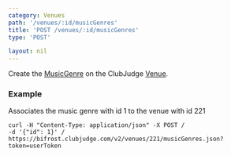 ```yaml
---
category: Venues
path: '/venues/:id/musicGenres'
title: 'POST /venues/:id/musicGenres'
type: 'POST'

layout: nil
---
```


Create the [MusicGenre](#/music-genre-model) on the ClubJudge [Venue](#/venue-model).

### Example

Associates the music genre with id 1 to the venue with id 221

```
curl -H "Content-Type: application/json" -X POST /
-d '{"id": 1}' /
https://bifrost.clubjudge.com/v2/venues/221/musicGenres.json?token=userToken
```
